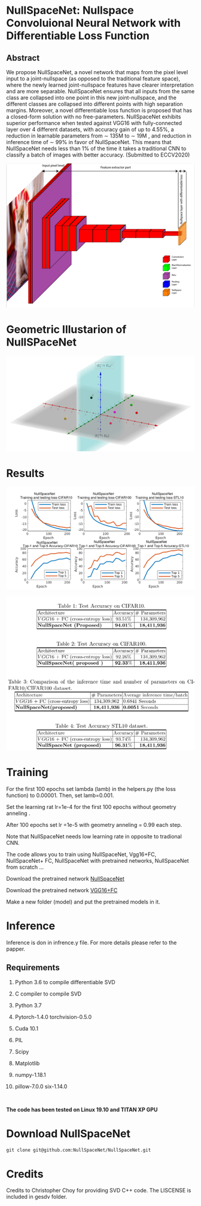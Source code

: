 # NullSpaceNet:  Nullspace Convoluional Neural Network with Differentiable Loss Function

## Abstract 

We propose NullSpaceNet, a novel network that maps from the pixel level input to a joint-nullspace (as opposed to the traditional feature space), where the newly learned joint-nullspace features have clearer interpretation and are more separable. NullSpaceNet ensures that all inputs from the same class are collapsed into one point in this new joint-nullspace, and the different classes are collapsed into different points with high separation margins. Moreover, a novel differentiable loss function is proposed that has a closed-form solution with no free-parameters.
NullSpaceNet exhibits superior performance when tested against VGG16 with fully-connected layer over 4 different datasets, with accuracy gain of up to 4.55%, a reduction in learnable parameters from ∼ 135M to ∼ 19M , and reduction in inference time of ∼ 99% in favor of NullSpaceNet. This means that NullSpaceNet needs less than 1% of the time it takes a traditional CNN to classify a batch of images with better accuracy.    (Submitted to ECCV2020)

![Architecture](./images/architecture.png)



# Geometric Illustarion of NullSPaceNet



![](./images/geometry.png)









# Results

![](./images/r1.png)



![](./images/r2.png)







# Training

For the first 100 epochs set lambda (lamb) in the helpers.py (the loss function) to 0.00001.  Then, set lamb=0.001.

Set the learning rat lr=1e-4 for the first 100 epochs without geometry anneling .

After 100 epochs set lr =1e-5  with geometry anneling = 0.99 each step.

Note that NullSpaceNet needs low learning rate in opposite to tradional CNN.

The code allows you to train  using NullSpaceNet, Vgg16+FC, NullSpaceNet+ FC, NullSpaceNet with pretrained networks, NullSpaceNet from scratch ...



Download the pretrained network  [NullSpaceNet](https://drive.google.com/file/d/1HxGMRq3eD8Dg8_5QQeicw2lH-emq7zaP/view)

Download the pretrained network  [VGG16+FC](https://drive.google.com/file/d/1j3CqcowCKN3l2NvKBh0l8QxNBryYVXYV/view)

Make a new folder (model) and put the pretrained models in it.

# Inference

Inference is don in infrence.y file. For more details please refer to the papper. 



## Requirements

1. Python 3.6 to compile differentiable SVD

2. C compiler to compile SVD

3. Python 3.7

4. Pytorch-1.4.0 torchvision-0.5.0

5. Cuda 10.1

6. PIL

7. Scipy

8. Matplotlib

9. numpy-1.18.1 

10. pillow-7.0.0 six-1.14.0 

   ​


**The code has been tested on Linux 19.10 and TITAN XP GPU**

# Download NullSpaceNet

```
git clone git@github.com:NullSpaceNet/NullSpaceNet.git
```



# Credits

Credits to Christopher Choy for providing SVD C++ code. The LISCENSE  is included in gesdv folder.